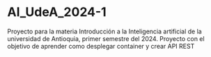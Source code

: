 # AI_UdeA_2024-1
Proyecto para la materia Introducción a la Inteligencia artificial de la universidad de Antioquia, primer semestre del 2024. Proyecto con el objetivo de aprender como desplegar container y crear API REST
